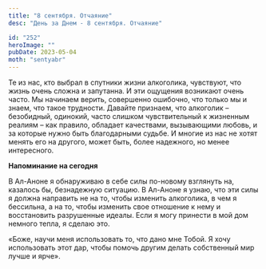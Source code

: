 ```yaml
---
title: "8 сентября. Отчаяние"
desc: "День за Днем - 8 сентября. Отчаяние"

id: "252"
heroImage: ""
pubDate: 2023-05-04
moth: "sentyabr"
---
```


Те из нас, кто выбрал в спутники жизни алкоголика, чувствуют, что жизнь очень
сложна и запутанна. И эти ощущения возникают очень часто. Мы начинаем верить,
совершенно ошибочно, что только мы и знаем, что такое трудности. Давайте
признаем, что алкоголик – безобидный, одинокий, часто слишком чувствительный к
жизненным реалиям – как правило, обладает качествами, вызывающими любовь, и за
которые нужно быть благодарными судьбе. И многие из нас не хотят менять его на
другого, может быть, более надежного, но менее интересного.

**Напоминание на сегодня**

В Ал-Аноне я обнаруживаю в себе силы по-новому взглянуть на, казалось бы,
безнадежную ситуацию. В Ал-Аноне я узнаю, что эти силы я должна направить не
на то, чтобы изменить алкоголика, в чем я бессильна, а на то, чтобы изменить
свое отношение к нему и восстановить разрушенные идеалы. Если я могу принести
в мой дом немного тепла, я сделаю это.

«Боже, научи меня использовать то, что дано мне Тобой. Я хочу использовать
этот дар, чтобы помочь другим делать собственный мир лучше и ярче».
